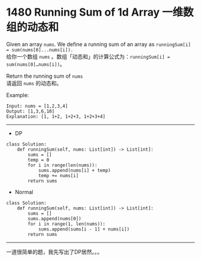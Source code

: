 # 1480 Running Sum of 1d Array 一维数组的动态和

Given an array `nums`. We define a running sum of an array as `runningSum[i] = sum(nums[0]...nums[i]).`  
给你一个数组 `nums` 。数组「动态和」的计算公式为：`runningSum[i] = sum(nums[0]…nums[i])`。

Return the running sum of `nums`  
请返回 `nums` 的动态和。

Example:
```
Input: nums = [1,2,3,4]
Output: [1,3,6,10]
Explanation: [1, 1+2, 1+2+3, 1+2+3+4]
```
***
* DP
```
class Solution:
    def runningSum(self, nums: List[int]) -> List[int]:
        sums = []
        temp = 0
        for i in range(len(nums)):
            sums.append(nums[i] + temp)
            temp += nums[i]    
        return sums
```

* Normal
```
class Solution:
    def runningSum(self, nums: List[int]) -> List[int]:
        sums = []
        sums.append(nums[0])
        for i in range(1, len(nums)):
            sums.append(sums[i - 1] + nums[i])
        return sums
```
***
一道很简单的题，我先写出了DP居然。。。

